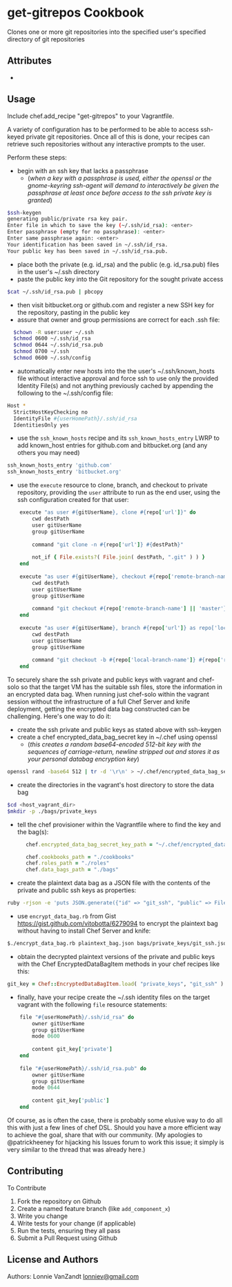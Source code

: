 get-gitrepos Cookbook
=============
Clones one or more git repositories into the specified user's specified directory of git repositories

Attributes
----------
*

Usage
-----

Include chef.add_recipe "get-gitrepos" to your Vagrantfile.

A variety of configuration has to be performed to be able to access ssh-keyed private git repositories. Once all of this is done, your recipes can retrieve such repositories without any interactive prompts to the user.

Perform these steps:

* begin with an ssh key that lacks a passphrase
   * (_when a key with a passphrase is used, either the openssl or the gnome-keyring ssh-agent will demand to interactively be given the passphrase at least once before access to the ssh private key is granted_)
```bash
$ssh-keygen
generating public/private rsa key pair.
Enter file in which to save the key (~/.ssh/id_rsa): <enter>
Enter passphrase (empty for no passphrase): <enter>
Enter same passphrase again: <enter>
Your identification has been saved in ~/.ssh/id_rsa.
Your public key has been saved in ~/.ssh/id_rsa.pub.
```
* place both the private (e.g. id_rsa) and the public (e.g. id_rsa.pub) files in the user's ~/.ssh directory
* paste the public key into the Git repository for the sought private access
```bash
$cat ~/.ssh/id_rsa.pub | pbcopy
```
  * then visit bitbucket.org or github.com and register a new SSH key for the repository, pasting in the public key
* assure that owner and group permissions are correct for each .ssh file:
```bash
  $chown -R user:user ~/.ssh
  $chmod 0600 ~/.ssh/id_rsa
  $chmod 0644 ~/.ssh/id_rsa.pub
  $chmod 0700 ~/.ssh
  $chmod 0600 ~/.ssh/config
```
* automatically enter new hosts into the the user's ~/.ssh/known_hosts file without interactive approval and force ssh to use only the provided Identity File(s) and not anything previously cached by appending the following to the ~/.ssh/config file:
```bash
Host *
  StrictHostKeyChecking no
  IdentityFile #{userHomePath}/.ssh/id_rsa
  IdentitiesOnly yes
```
* use the `ssh_known_hosts` recipe and its `ssh_known_hosts_entry` LWRP to add known_host entries for github.com and bitbucket.org (and any others you may need)
```ruby
ssh_known_hosts_entry 'github.com'
ssh_known_hosts_entry 'bitbucket.org'
```
* use the `execute` resource to clone, branch, and checkout to private repository, providing the `user` attribute to run as the end user, using the ssh configuration created for that user:
```ruby
    execute "as user #{gitUserName}, clone #{repo['url']}" do
        cwd destPath
        user gitUserName
        group gitUserName
        
        command "git clone -n #{repo['url']} #{destPath}"
        
        not_if { File.exists?( File.join( destPath, ".git" ) ) }
    end
    
    execute "as user #{gitUserName}, checkout #{repo['remote-branch-name'] || 'master'} from #{repo['url']}" do
        cwd destPath
        user gitUserName
        group gitUserName
        
        command "git checkout #{repo['remote-branch-name'] || 'master'}"
    end
    
    execute "as user #{gitUserName}, branch #{repo['url']} as repo['local-branch-name']" do
        cwd destPath
        user gitUserName
        group gitUserName
        
        command "git checkout -b #{repo['local-branch-name']} #{repo['revision'] || 'HEAD'}"
    end
```
To securely share the ssh private and public keys with vagrant and chef-solo so that the target VM has the suitable ssh files, store the information in an encrypted data bag. When running just chef-solo within the vagrant session without the infrastructure of a full Chef Server and knife deployment, getting the encrypted data bag constructed can be challenging. Here's one way to do it:
* create the ssh private and public keys as stated above with ssh-keygen
* create a chef encrypted_data_bag_secret key in ~/.chef using openssl
  * (_this creates a random base64-encoded 512-bit key with the sequences of carriage-return, newline stripped out and stores it as your personal databag encryption key_)
```bash
openssl rand -base64 512 | tr -d '\r\n' > ~/.chef/encrypted_data_bag_secret
```
* create the directories in the vagrant's host directory to store the data bag
```bash
$cd <host_vagrant_dir>
$mkdir -p ./bags/private_keys
```
* tell the chef provisioner within the Vagrantfile where to find the key and the bag(s):
```ruby
      chef.encrypted_data_bag_secret_key_path = "~/.chef/encrypted_data_bag_secret"

      chef.cookbooks_path = "./cookbooks"
      chef.roles_path = "./roles"
      chef.data_bags_path = "./bags"
```
* create the plaintext data bag as a JSON file with the contents of the private and public ssh keys as properties:
```bash
ruby -rjson -e 'puts JSON.generate({"id" => "git_ssh", "public" => File.read("~/.ssh/bitbucket_sodius_id_rsa.pub"), "private" => File.read("~/.ssh/bitbucket_sodius_id_rsa")})' > plaintext_bag.json
```
* use `encrypt_data_bag.rb` from Gist https://gist.github.com/vitobotta/6279094 to encrypt the plaintext bag without having to install Chef Server and knife:
```bash
$./encrypt_data_bag.rb plaintext_bag.json bags/private_keys/git_ssh.json ~/.chef/encrypted_data_bag_secret
```
* obtain the decrypted plaintext versions of the private and public keys with the Chef EncryptedDataBagItem methods in your chef recipes like this:
```ruby
git_key = Chef::EncryptedDataBagItem.load( "private_keys", "git_ssh" )
```
* finally, have your recipe create the ~/.ssh identity files on the target vagrant with the following `file` resource statements:
```ruby
    file "#{userHomePath}/.ssh/id_rsa" do
        owner gitUserName
        group gitUserName
        mode 0600
        
        content git_key['private']
    end
    
    file "#{userHomePath}/.ssh/id_rsa.pub" do
        owner gitUserName
        group gitUserName
        mode 0644
        
        content git_key['public']
    end
```
Of course, as is often the case, there is probably some elusive way to do all this with just a few lines of chef DSL. Should you have a more efficient way to achieve the goal, share that with our community. (My apologies to @patrickheeney for hijacking his Issues forum to work this issue; it simply is very similar to the thread that was already here.)

Contributing
------------
To Contribute

1. Fork the repository on Github
2. Create a named feature branch (like `add_component_x`)
3. Write you change
4. Write tests for your change (if applicable)
5. Run the tests, ensuring they all pass
6. Submit a Pull Request using Github

License and Authors
-------------------
Authors: Lonnie VanZandt <lonniev@gmail.com>
